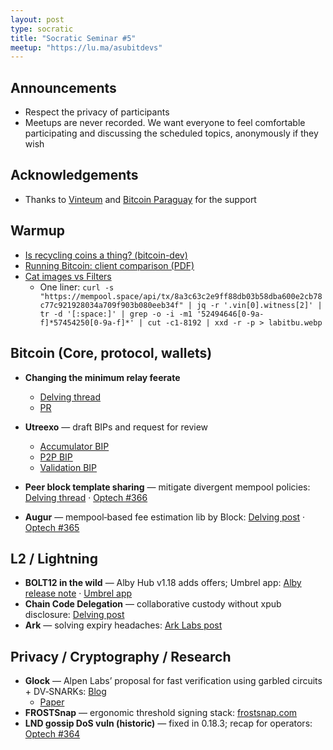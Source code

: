 ```yaml
---
layout: post
type: socratic
title: "Socratic Seminar #5"
meetup: "https://lu.ma/asubitdevs"
---
```


## Announcements

- Respect the privacy of participants
- Meetups are never recorded. We want everyone to feel comfortable participating and discussing the scheduled topics, anonymously if they wish

## Acknowledgements

- Thanks to [Vinteum](https://vinteum.org/) and [Bitcoin Paraguay](https://bitcoinparaguay.org/) for the support

## Warmup

* [Is recycling coins a thing? (bitcoin-dev)](https://groups.google.com/d/msgid/bitcoindev/a186c724-eef7-4964-9aba-85ae9cce2249n%40googlegroups.com)
* [Running Bitcoin: client comparison (PDF)](https://s3.us-east-1.amazonaws.com/1a1z.com/files/1A1z+-+Running+Bitcoin+-+Client+Comparison.pdf)
* [Cat images vs Filters](https://x.com/stutxo/status/1951376504975491514)
    * One liner: `curl -s "https://mempool.space/api/tx/8a3c63c2e9ff88db03b58dba600e2cb78c77c921928034a709f903b080eeb34f" | jq -r '.vin[0].witness[2]' | tr -d '[:space:]' | grep -o -i -m1 '52494646[0-9a-f]*57454250[0-9a-f]*' | cut -c1-8192 | xxd -r -p > labitbu.webp`

## Bitcoin (Core, protocol, wallets)


* **Changing the minimum relay feerate**
    * [Delving thread](https://delvingbitcoin.org/t/changing-the-minimum-relay-feerate/1886)
    * [PR](https://github.com/bitcoin/bitcoin/pull/33106)

* **Utreexo** — draft BIPs and request for review
    * [Accumulator BIP](https://github.com/utreexo/biptreexo/blob/main/utreexo-accumulator-bip.md)
    * [P2P BIP](https://github.com/utreexo/biptreexo/blob/main/utreexo-p2p-bip.md)
    * [Validation BIP](https://github.com/utreexo/biptreexo/blob/main/utreexo-validation-bip.md)
* **Peer block template sharing** — mitigate divergent mempool policies: [Delving thread](https://delvingbitcoin.org/t/sharing-block-templates/1906) · [Optech #366](https://bitcoinops.org/en/newsletters/2025/08/08/)
* **Augur** — mempool‑based fee estimation lib by Block: [Delving post](https://delvingbitcoin.org/t/augur-block-s-open-source-bitcoin-fee-estimation-library/1848) · [Optech #365](https://bitcoinops.org/en/newsletters/2025/08/01/)

## L2 / Lightning

* **BOLT12 in the wild** — Alby Hub v1.18 adds offers; Umbrel app: [Alby release note](https://newreleases.io/project/github/getAlby/hub/release/v1.18.2) · [Umbrel app](https://apps.umbrel.com/app/albyhub)
* **Chain Code Delegation** — collaborative custody without xpub disclosure: [Delving post](https://delvingbitcoin.org/t/chain-code-delegation-private-access-control-for-bitcoin-keys/1837)
* **Ark** — solving expiry headaches: [Ark Labs post](https://x.com/ArkLabsHQ/status/1945480002906280187)

## Privacy / Cryptography / Research

* **Glock** — Alpen Labs’ proposal for fast verification using garbled circuits + DV‑SNARKs: [Blog](https://www.alpenlabs.io/blog/glock-verification-on-bitcoin)
    * [Paper](https://www.alpenlabs.io/blog/glock-is-here)
* **FROSTSnap** — ergonomic threshold signing stack: [frostsnap.com](https://frostsnap.com/)
* **LND gossip DoS vuln (historic)** — fixed in 0.18.3; recap for operators: [Optech #364](https://bitcoinops.org/en/newsletters/2025/07/25/)

